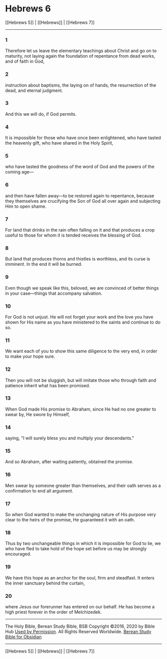 # Hebrews 6

[[Hebrews 5]] | [[Hebrews]] | [[Hebrews 7]]

---

### 1
Therefore let us leave the elementary teachings about Christ and go on to maturity, not laying again the foundation of repentance from dead works, and of faith in God,

### 2
instruction about baptisms, the laying on of hands, the resurrection of the dead, and eternal judgment.

### 3
And this we will do, if God permits.

### 4
It is impossible for those who have once been enlightened, who have tasted the heavenly gift, who have shared in the Holy Spirit,

### 5
who have tasted the goodness of the word of God and the powers of the coming age—

### 6
and then have fallen away—to be restored again to repentance, because they themselves are crucifying the Son of God all over again and subjecting Him to open shame.

### 7
For land that drinks in the rain often falling on it and that produces a crop useful to those for whom it is tended receives the blessing of God.

### 8
But land that produces thorns and thistles is worthless, and its curse is imminent. In the end it will be burned.

### 9
Even though we speak like this, beloved, we are convinced of better things in your case—things that accompany salvation.

### 10
For God is not unjust. He will not forget your work and the love you have shown for His name as you have ministered to the saints and continue to do so.

### 11
We want each of you to show this same diligence to the very end, in order to make your hope sure.

### 12
Then you will not be sluggish, but will imitate those who through faith and patience inherit what has been promised.

### 13
When God made His promise to Abraham, since He had no one greater to swear by, He swore by Himself,

### 14
saying, "I will surely bless you and multiply your descendants."

### 15
And so Abraham, after waiting patiently, obtained the promise.

### 16
Men swear by someone greater than themselves, and their oath serves as a confirmation to end all argument.

### 17
So when God wanted to make the unchanging nature of His purpose very clear to the heirs of the promise, He guaranteed it with an oath.

### 18
Thus by two unchangeable things in which it is impossible for God to lie, we who have fled to take hold of the hope set before us may be strongly encouraged.

### 19
We have this hope as an anchor for the soul, firm and steadfast. It enters the inner sanctuary behind the curtain,

### 20
where Jesus our forerunner has entered on our behalf. He has become a high priest forever in the order of Melchizedek.

---

The Holy Bible, Berean Study Bible, BSB
Copyright ©2016, 2020 by Bible Hub
[Used by Permission](https://berean.bible/terms.htm). All Rights Reserved Worldwide.
[Berean Study Bible for Obsidian](https://github.com/gapmiss/berean-study-bible-for-obsidian)

---

[[Hebrews 5]] | [[Hebrews]] | [[Hebrews 7]]

